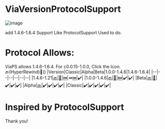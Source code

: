 # ViaVersionProtocolSupport
![image](https://github.com/user-attachments/assets/286e9bf8-63c5-4208-83e8-34afa77ac676)

add 1.4.6-1.6.4 Support Like ProtocolSupport Used to do.

# Protocol Allows:
ViaPS allows 1.4.6-1.6.4.
For c0.0.15-1.0.0, Click the Icon.
🔙(HyperRewind)🔄()
|Version|Classic|Alpha|Beta|1.0.0-1.4.6|1.4.6-1.6.4|
|--|--|--|--|--|--|
|1.4.6-1.21|[🔙](https://github.com/GAME-CLI-SRV-DEV/ViaVersionProtocolSupport-HyperRewind)|[🔄](https://github.com/GAME-CLI-SRV-DEV/ViaVersionProtocolSupport-SuperRewind)|[⏮️](https://github.com/GAME-CLI-SRV-DEV/ViaVersionProtocolSupport-Rewind)|⏪[⏮️](https://github.com/GAME-CLI-SRV-DEV/ViaVersionProtocolSupport-Backwards)|✔️|
|1.0.0-1.4.6|[🔙](https://github.com/GAME-CLI-SRV-DEV/ViaVersionProtocolSupport-HyperRewind)|[🔄](https://github.com/GAME-CLI-SRV-DEV/ViaVersionProtocolSupport-SuperRewind)|[⏮️](https://github.com/GAME-CLI-SRV-DEV/ViaVersionProtocolSupport-Rewind)|✔️|✔️|
|Beta|[🔙](https://github.com/GAME-CLI-SRV-DEV/ViaVersionProtocolSupport-HyperRewind)|[🔄](https://github.com/GAME-CLI-SRV-DEV/ViaVersionProtocolSupport-SuperRewind)|✔️|✔️|✔️|
|Alpha|[🔙](https://github.com/GAME-CLI-SRV-DEV/ViaVersionProtocolSupport-HyperRewind)|✔️|✔️|✔️|✔️|
|Classic|✔️|✔️|✔️|✔️|✔️|
# Inspired by ProtocolSupport
Thank you!
